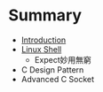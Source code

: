 # Summary

* [Introduction](README.md)
* [Linux Shell](linux_shell.md)
   * Expect妙用無窮
* C Design Pattern 
* Advanced C Socket

